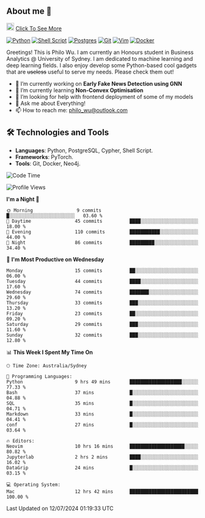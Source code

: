 ## About me 🤗

<a href="#"><img src="https://media.giphy.com/media/hvRJCLFzcasrR4ia7z/giphy.gif" width="20px" height="20px"></a> [Click To See More](https://codeboyphilo.github.io)

[![Python](https://img.shields.io/badge/python-3670A0?style=for-the-badge&logo=python&logoColor=ffdd54)](#)
[![Shell Script](https://img.shields.io/badge/shell_script-%23121011.svg?style=for-the-badge&logo=gnu-bash&logoColor=white)](#)
[![Postgres](https://img.shields.io/badge/postgres-%23316192.svg?style=for-the-badge&logo=postgresql&logoColor=white)](#)
[![Git](https://img.shields.io/badge/git-%23F05033.svg?style=for-the-badge&logo=git&logoColor=white)](#)
[![Vim](https://img.shields.io/badge/VIM-%2311AB00.svg?style=for-the-badge&logo=vim&logoColor=white)](#)
[![Docker](https://img.shields.io/badge/docker-%230db7ed.svg?style=for-the-badge&logo=docker&logoColor=white)](#)

Greetings! This is Philo Wu. I am currently an Honours student in Business Analytics \@ University of Sydney. I am dedicated to machine learning and deep learning fields. I also enjoy develop some Python-based cool gadgets that are ~~useless~~ useful to serve my needs. Please check them out!

- 🔭 I’m currently working on **Early Fake News Detection using GNN**
- 🌱 I’m currently learning **Non-Convex Optimisation**
- 🤔 I’m looking for help with frontend deployment of some of my models
- 💬 Ask me about Everything!
- 📫 How to reach me: philo_wu@outlook.com

## 🛠 Technologies and Tools
- **Languages**: Python, PostgreSQL, Cypher, Shell Script.
- **Frameworks**: PyTorch.
- **Tools**: Git, Docker, Neo4j.

<!--START_SECTION:waka-->
![Code Time](http://img.shields.io/badge/Code%20Time-312%20hrs%2033%20mins-blue)

![Profile Views](http://img.shields.io/badge/Profile%20Views-1-blue)

**I'm a Night 🦉** 

```text
🌞 Morning                9 commits           █░░░░░░░░░░░░░░░░░░░░░░░░   03.60 % 
🌆 Daytime                45 commits          ████░░░░░░░░░░░░░░░░░░░░░   18.00 % 
🌃 Evening                110 commits         ███████████░░░░░░░░░░░░░░   44.00 % 
🌙 Night                  86 commits          █████████░░░░░░░░░░░░░░░░   34.40 % 
```
📅 **I'm Most Productive on Wednesday** 

```text
Monday                   15 commits          ██░░░░░░░░░░░░░░░░░░░░░░░   06.00 % 
Tuesday                  44 commits          ████░░░░░░░░░░░░░░░░░░░░░   17.60 % 
Wednesday                74 commits          ███████░░░░░░░░░░░░░░░░░░   29.60 % 
Thursday                 33 commits          ███░░░░░░░░░░░░░░░░░░░░░░   13.20 % 
Friday                   23 commits          ██░░░░░░░░░░░░░░░░░░░░░░░   09.20 % 
Saturday                 29 commits          ███░░░░░░░░░░░░░░░░░░░░░░   11.60 % 
Sunday                   32 commits          ███░░░░░░░░░░░░░░░░░░░░░░   12.80 % 
```


📊 **This Week I Spent My Time On** 

```text
🕑︎ Time Zone: Australia/Sydney

💬 Programming Languages: 
Python                   9 hrs 49 mins       ███████████████████░░░░░░   77.33 % 
Bash                     37 mins             █░░░░░░░░░░░░░░░░░░░░░░░░   04.88 % 
SQL                      35 mins             █░░░░░░░░░░░░░░░░░░░░░░░░   04.71 % 
Markdown                 33 mins             █░░░░░░░░░░░░░░░░░░░░░░░░   04.41 % 
conf                     27 mins             █░░░░░░░░░░░░░░░░░░░░░░░░   03.64 % 

🔥 Editors: 
Neovim                   10 hrs 16 mins      ████████████████████░░░░░   80.82 % 
Jupyterlab               2 hrs 2 mins        ████░░░░░░░░░░░░░░░░░░░░░   16.02 % 
DataGrip                 24 mins             █░░░░░░░░░░░░░░░░░░░░░░░░   03.15 % 

💻 Operating System: 
Mac                      12 hrs 42 mins      █████████████████████████   100.00 % 
```


 Last Updated on 12/07/2024 01:19:33 UTC
<!--END_SECTION:waka-->
